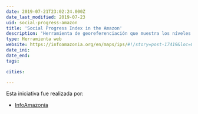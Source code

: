 ```yaml
---
date: 2019-07-21T23:02:24.000Z
date_last_modified: 2019-07-23
uid: social-progress-amazon
title: 'Social Progress Index in the Amazon'
description: 'Herramienta de georeferenciación que muestra los níveles de progreso social en al Amazonía brasilera.'
type: Herramienta web
website: https://infoamazonia.org/en/maps/ips/#!/story=post-17419&loc=0.6591651462894632,-67.48901367187499,7
date_ini: 
date_end: 
tags:

cities: 

---
```


Esta iniciativa fue realizada por:

- [InfoAmazonía](/organizaciones/infoamazonia)
